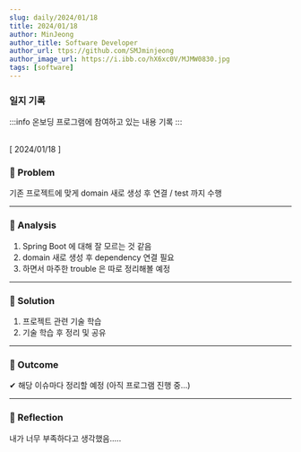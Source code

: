 ```yaml
---
slug: daily/2024/01/18
title: 2024/01/18
author: MinJeong
author_title: Software Developer
author_url: ttps://github.com/SMJminjeong
author_image_url: https://i.ibb.co/hX6xc0V/MJMW0830.jpg
tags: [software]
---
```


### 일지 기록

:::info
온보딩 프로그램에 참여하고 있는 내용 기록
:::

<br/>
[ 2024/01/18 ]

### 🧐 Problem
기존 프로젝트에 맞게 domain 새로 생성 후 연결 / test 까지 수행

---

### 👀 Analysis
1. Spring Boot 에 대해 잘 모르는 것 같음
2. domain 새로 생성 후 dependency 연결 필요
3. 하면서 마주한 trouble 은 따로 정리해볼 예정

---

### 🌈 Solution
1. 프로젝트 관련 기술 학습
2. 기술 학습 후 정리 및 공유

---

### 🎯 Outcome
✔ 해당 이슈마다 정리할 예정 (아직 프로그램 진행 중...)

---

### 👼 Reflection
내가 너무 부족하다고 생각했음.....

